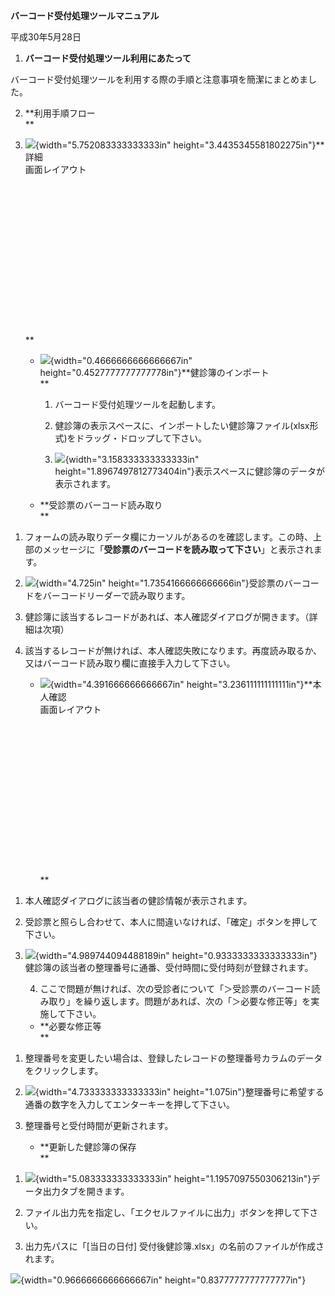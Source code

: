 **バーコード受付処理ツールマニュアル**

平成30年5月28日　

1.  **バーコード受付処理ツール利用にあたって**

バーコード受付処理ツールを利用する際の手順と注意事項を簡潔にまとめました。

2.  **利用手順フロー\
    **

3.  ![](./media/image1.png){width="5.752083333333333in"
    height="3.4435345581802275in"}**詳細\
    画面レイアウト\
    \
    \
    \
    \
    \
    \
    \
    \
    \
    \
    \
    \
    \
    \
    \
    **

    -   ![](./media/image2.png){width="0.4666666666666667in"
        height="0.4527777777777778in"}**健診簿のインポート\
        **

        1.  バーコード受付処理ツールを起動します。

        2.  健診簿の表示スペースに、インポートしたい健診簿ファイル(xlsx形式)をドラッグ・ドロップして下さい。

        3.  ![](./media/image3.png){width="3.158333333333333in"
            height="1.8967497812773404in"}表示スペースに健診簿のデータが表示されます。

    -   **受診票のバーコード読み取り\
        **

<!-- -->

1.  フォームの読み取りデータ欄にカーソルがあるのを確認します。この時、上部のメッセージに「**受診票のバーコードを読み取って下さい**」と表示されます。

2.  ![](./media/image4.png){width="4.725in"
    height="1.7354166666666666in"}受診票のバーコードをバーコードリーダーで読み取ります。

3.  健診簿に該当するレコードがあれば、本人確認ダイアログが開きます。（詳細は次項）

4.  該当するレコードが無ければ、本人確認失敗になります。再度読み取るか、又はバーコード読み取り欄に直接手入力して下さい。

    -   ![](./media/image5.png){width="4.391666666666667in"
        height="3.236111111111111in"}**本人確認\
        画面レイアウト\
        \
        \
        \
        \
        \
        \
        \
        \
        \
        \
        \
        \
        \
        \
        \
        **

<!-- -->

1.  本人確認ダイアログに該当者の健診情報が表示されます。

2.  受診票と照らし合わせて、本人に間違いなければ、「確定」ボタンを押して下さい。

3.  ![](./media/image6.png){width="4.989744094488189in"
    height="0.9333333333333333in"}健診簿の該当者の整理番号に通番、受付時間に受付時刻が登録されます。

    4.  ここで問題が無ければ、次の受診者について「＞受診票のバーコード読み取り」を繰り返します。問題があれば、次の「＞必要な修正等」を実施して下さい。

    -   **必要な修正等\
        **

<!-- -->

1.  整理番号を変更したい場合は、登録したレコードの整理番号カラムのデータをクリックします。

2.  ![](./media/image7.png){width="4.733333333333333in"
    height="1.075in"}整理番号に希望する通番の数字を入力してエンターキーを押して下さい。

3.  整理番号と受付時間が更新されます。

    -   **更新した健診簿の保存\
        **

<!-- -->

1.  ![](./media/image8.png){width="5.083333333333333in"
    height="1.1957097550306213in"}データ出力タブを開きます。

2.  ファイル出力先を指定し、「エクセルファイルに出力」ボタンを押して下さい。

3.  出力先パスに「\[当日の日付\]
    受付後健診簿.xlsx」の名前のファイルが作成されます。

![](./media/image9.png){width="0.9666666666666667in"
height="0.8377777777777777in"}
